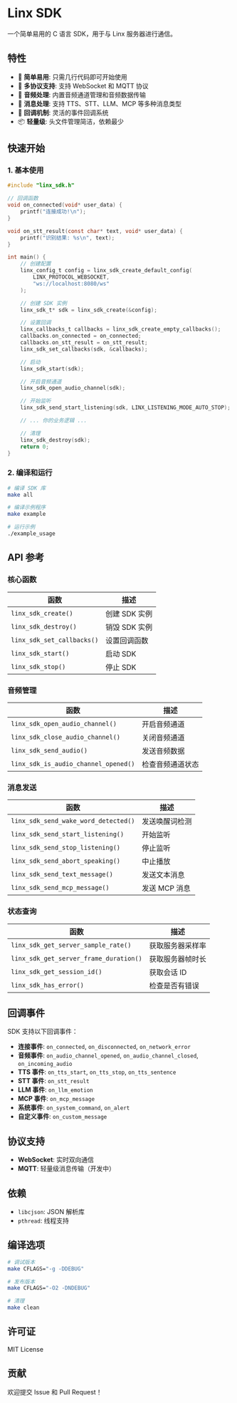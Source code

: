 # Linx SDK

一个简单易用的 C 语言 SDK，用于与 Linx 服务器进行通信。

## 特性

- 🚀 **简单易用**: 只需几行代码即可开始使用
- 🔌 **多协议支持**: 支持 WebSocket 和 MQTT 协议
- 🎤 **音频处理**: 内置音频通道管理和音频数据传输
- 📨 **消息处理**: 支持 TTS、STT、LLM、MCP 等多种消息类型
- 🔧 **回调机制**: 灵活的事件回调系统
- 📦 **轻量级**: 头文件管理简洁，依赖最少

## 快速开始

### 1. 基本使用

```c
#include "linx_sdk.h"

// 回调函数
void on_connected(void* user_data) {
    printf("连接成功!\n");
}

void on_stt_result(const char* text, void* user_data) {
    printf("识别结果: %s\n", text);
}

int main() {
    // 创建配置
    linx_config_t config = linx_sdk_create_default_config(
        LINX_PROTOCOL_WEBSOCKET, 
        "ws://localhost:8080/ws"
    );

    // 创建 SDK 实例
    linx_sdk_t* sdk = linx_sdk_create(&config);

    // 设置回调
    linx_callbacks_t callbacks = linx_sdk_create_empty_callbacks();
    callbacks.on_connected = on_connected;
    callbacks.on_stt_result = on_stt_result;
    linx_sdk_set_callbacks(sdk, &callbacks);

    // 启动
    linx_sdk_start(sdk);

    // 开启音频通道
    linx_sdk_open_audio_channel(sdk);

    // 开始监听
    linx_sdk_send_start_listening(sdk, LINX_LISTENING_MODE_AUTO_STOP);

    // ... 你的业务逻辑 ...

    // 清理
    linx_sdk_destroy(sdk);
    return 0;
}
```

### 2. 编译和运行

```bash
# 编译 SDK 库
make all

# 编译示例程序
make example

# 运行示例
./example_usage
```

## API 参考

### 核心函数

| 函数 | 描述 |
|------|------|
| `linx_sdk_create()` | 创建 SDK 实例 |
| `linx_sdk_destroy()` | 销毁 SDK 实例 |
| `linx_sdk_set_callbacks()` | 设置回调函数 |
| `linx_sdk_start()` | 启动 SDK |
| `linx_sdk_stop()` | 停止 SDK |

### 音频管理

| 函数 | 描述 |
|------|------|
| `linx_sdk_open_audio_channel()` | 开启音频通道 |
| `linx_sdk_close_audio_channel()` | 关闭音频通道 |
| `linx_sdk_send_audio()` | 发送音频数据 |
| `linx_sdk_is_audio_channel_opened()` | 检查音频通道状态 |

### 消息发送

| 函数 | 描述 |
|------|------|
| `linx_sdk_send_wake_word_detected()` | 发送唤醒词检测 |
| `linx_sdk_send_start_listening()` | 开始监听 |
| `linx_sdk_send_stop_listening()` | 停止监听 |
| `linx_sdk_send_abort_speaking()` | 中止播放 |
| `linx_sdk_send_text_message()` | 发送文本消息 |
| `linx_sdk_send_mcp_message()` | 发送 MCP 消息 |

### 状态查询

| 函数 | 描述 |
|------|------|
| `linx_sdk_get_server_sample_rate()` | 获取服务器采样率 |
| `linx_sdk_get_server_frame_duration()` | 获取服务器帧时长 |
| `linx_sdk_get_session_id()` | 获取会话 ID |
| `linx_sdk_has_error()` | 检查是否有错误 |

## 回调事件

SDK 支持以下回调事件：

- **连接事件**: `on_connected`, `on_disconnected`, `on_network_error`
- **音频事件**: `on_audio_channel_opened`, `on_audio_channel_closed`, `on_incoming_audio`
- **TTS 事件**: `on_tts_start`, `on_tts_stop`, `on_tts_sentence`
- **STT 事件**: `on_stt_result`
- **LLM 事件**: `on_llm_emotion`
- **MCP 事件**: `on_mcp_message`
- **系统事件**: `on_system_command`, `on_alert`
- **自定义事件**: `on_custom_message`

## 协议支持

- **WebSocket**: 实时双向通信
- **MQTT**: 轻量级消息传输（开发中）

## 依赖

- `libcjson`: JSON 解析库
- `pthread`: 线程支持

## 编译选项

```bash
# 调试版本
make CFLAGS="-g -DDEBUG"

# 发布版本
make CFLAGS="-O2 -DNDEBUG"

# 清理
make clean
```

## 许可证

MIT License

## 贡献

欢迎提交 Issue 和 Pull Request！